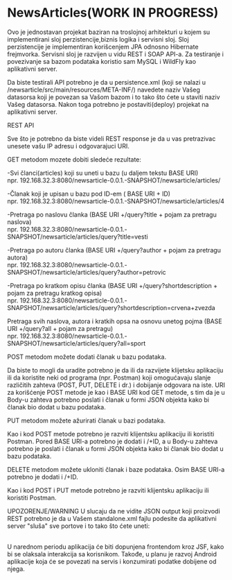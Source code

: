 # NewsArticles(WORK IN PROGRESS)
Ovo je jednostavan projekat baziran na troslojnoj arhitekturi u kojem su implementirani sloj perzistencije,biznis logika i servisni sloj.
Sloj perzistencije je implementiran korišcenjem JPA odnosno Hibernate frejmvorka.
Servisni sloj je razvijen u vidu REST i SOAP API-a. 
Za testiranje i povezivanje sa bazom podataka koristio sam MySQL i WildFly kao aplikativni server.

Da biste testirali API potrebno je da u persistence.xml (koji se nalazi u /newsarticle/src/main/resources/META-INF/)
navedete naziv Vašeg datasorsa koji je povezan sa Vašom bazom i to tako što ćete u <jta-data-source></jta-data-source> staviti naziv Vašeg datasorsa.
Nakon toga potrebno je postaviti(deploy) projekat na aplikativni server.

    
REST API

Sve što je potrebno da biste videli REST response je da u vas pretrazivac unesete vašu IP adresu i odgovarajuci URI.

GET metodom mozete dobiti sledeće rezultate:

-Svi članci(articles) koji su uneti u bazu (u daljem tekstu BASE URI)
<br>npr.     192.168.32.3:8080/newsarticle-0.0.1.-SNAPSHOT/newsarticle/articles/

-Članak koji je upisan u bazu pod ID-em ( BASE URI + ID)
<br>npr.     192.168.32.3:8080/newsarticle-0.0.1.-SNAPSHOT/newsarticle/articles/4

-Pretraga po naslovu članka (BASE URI +/query?title + pojam za pretragu naslova) 
<br>npr.     192.168.32.3:8080/newsarticle-0.0.1.-SNAPSHOT/newsarticle/articles/query?title=vesti

-Pretraga po autoru članka (BASE URI +/query?author + pojam za pretragu autora) 
<br>npr.     192.168.32.3:8080/newsarticle-0.0.1.-SNAPSHOT/newsarticle/articles/query?author=petrovic

-Pretraga po kratkom opisu članka (BASE URI +/query?shortdescription + pojam za pretragu kratkog opisa) 
<br>npr.     192.168.32.3:8080/newsarticle-0.0.1.-SNAPSHOT/newsarticle/articles/query?shortdescription=crvena+zvezda

Pretraga svih naslova, autora i kratkih opsa na osnovu unetog pojma (BASE URI +/query?all + pojam za pretragu) 
<br>npr.     192.168.32.3:8080/newsarticle-0.0.1.-SNAPSHOT/newsarticle/articles/query?all=sport

POST  metodom možete dodati članak u bazu podataka.

Da biste to mogli da uradite potrebno je da ili da razvijete klijetsku aplikaciju ili da koristite neki od programa (npr. Postman) koji omogućavaju slanje različitih zahteva (POST, PUT, DELETE i dr.) i dobijanje odgovara na iste.
URI za korišćenje POST metode je kao i BASE URI kod GET metode, s tim da je u Body-u zahteva potrebno poslati i članak u formi JSON objekta kako bi članak bio dodat u bazu podataka.

PUT metodom možete ažurirati članak u bazi podataka.

Kao i kod POST metode potrebno je razviti klijentsku aplikaciju ili koristiti Postman.
Pored BASE URI-a potrebno je dodati i /+ID, a u Body-u zahteva potrebno je poslati i članak u formi JSON objekta kako bi članak bio dodat u bazu podataka.

DELETE metodom možete ukloniti članak i baze podataka.
Osim BASE URI-a potrebno je dodati i /+ID.

Kao i kod POST i PUT metode potrebno je razviti klijentsku aplikaciju ili koristiti Postman.


UPOZORENJE/WARNING  U slucaju da ne vidite JSON output koji proizvodi REST potrebno je da u Vašem standalone.xml fajlu podesite da aplikativni server "sluša" sve portove i to tako što ćete uneti: 
          <interface name="any">  
               <any-address/>  
          </interface>  
          
          
U narednom periodu aplikacija će biti dopunjena frontendom kroz JSF, kako bi se olaksala interakcija sa korisnikom.
Takođe, u planu je razvoj Android aplikacije koja će se povezati na servis i konzumirati podatke dobijene od njega.
